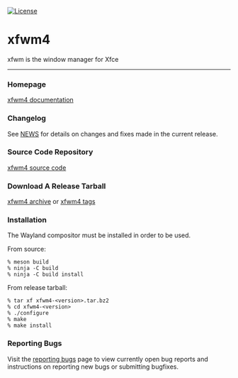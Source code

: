 [![License](https://img.shields.io/badge/License-GPL%20v2-blue.svg)](https://gitlab.xfce.org/xfce/xfwm4/COPYING)

xfwm4
====================

xfwm is the window manager for Xfce 

----

### Homepage

[xfwm4 documentation](https://docs.xfce.org/xfce/xfwm4/start)

### Changelog

See [NEWS](https://gitlab.xfce.org/xfce/xfwm4/-/blob/master/NEWS) for details on changes and fixes made in the current release.

### Source Code Repository

[xfwm4 source code](https://gitlab.xfce.org/xfce/xfwm4)

### Download A Release Tarball

[xfwm4 archive](https://archive.xfce.org/src/xfce/xfwm4)
    or
[xfwm4 tags](https://gitlab.xfce.org/xfce/xfwm4/-/tags)
### Installation

The Wayland compositor must be installed in order to be used.

From source: 

    % meson build
    % ninja -C build
    % ninja -C build install

From release tarball:

    % tar xf xfwm4-<version>.tar.bz2
    % cd xfwm4-<version>
    % ./configure
    % make
    % make install

### Reporting Bugs

Visit the [reporting bugs](https://docs.xfce.org/xfce/xfwm4/bugs) page to view currently open bug reports and instructions on reporting new bugs or submitting bugfixes.

